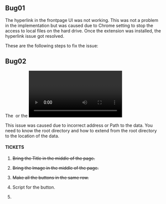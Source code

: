 ## Bug01

The hyperlink in the frontpage UI was not working. This was not a problem in the implementation but was caused due to Chrome setting to stop the access to local files on the hard drive. Once the extension was installed, the hyperlink issue got resolved.

These are the following steps to fix the issue:

## Bug02

The <img> or the <video> is not being rendered in the browser. This is due to the setting of the browser or the need of servlet. 

This issue was caused due to incorrect address or Path to the data. You need to know the root directory and how to extend from the root directory to the location of the data.


#### TICKETS

1. ~~Bring the Title in the middle of the page.~~

2. ~~Bring the Image in the middle of the page.~~

3. ~~Make all the buttons in the same row.~~

4. Script for the button.

5. 